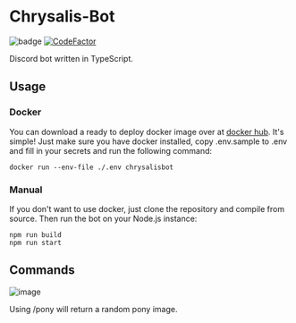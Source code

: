 # Chrysalis-Bot

![badge](https://img.shields.io/badge/UwU-Made%20with%20love%20%3C3-ff69b4) [![CodeFactor](https://www.codefactor.io/repository/github/annathorne/chrysalis-bot/badge/main)](https://www.codefactor.io/repository/github/annathorne/chrysalis-bot/overview/main)

Discord bot written in TypeScript.

## Usage

### Docker

You can download a ready to deploy docker image over at [docker hub](https://hub.docker.com/repository/docker/annathorne/chrysalisbot).
It's simple! Just make sure you have docker installed, copy .env.sample to .env and fill in your secrets and run the following command:

```docker
docker run --env-file ./.env chrysalisbot
```

### Manual

If you don't want to use docker, just clone the repository and compile from source. Then run the bot on your Node.js instance:

```npm
npm run build
npm run start
```

## Commands

![image](https://user-images.githubusercontent.com/111367090/194105256-fd82b33e-93e3-45c3-9626-fc8cde8cfeb8.png)

Using /pony will return a random pony image.

